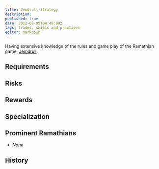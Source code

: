 ```yaml
---
title: Jemdrull Strategy
description:
published: true
date: 2012-08-09T04:49:00Z
tags: trades, skills and practises
editor: markdown
---
```


Having extensive knowledge of the rules and game play of the Ramathian game, [Jemdrull](/entertainment/jemdrull).

## Requirements

## Risks

## Rewards

## Specialization

## Prominent Ramathians

- *None*

## History


